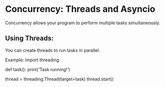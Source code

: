 # Concurrency: Threads and Asyncio
Concurrency allows your program to perform multiple tasks simultaneously.

## Using Threads:
You can create threads to run tasks in parallel.

Example:
import threading

def task():
    print('Task running!')

thread = threading.Thread(target=task)
thread.start()

